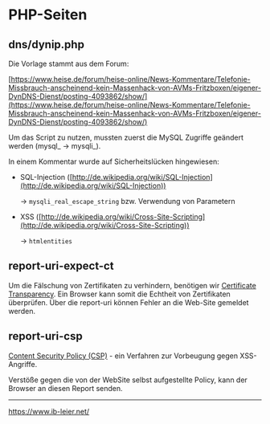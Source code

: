 # PHP-Seiten

## dns/dynip.php ##

Die Vorlage stammt aus dem Forum:

  [https://www.heise.de/forum/heise-online/News-Kommentare/Telefonie-Missbrauch-anscheinend-kein-Massenhack-von-AVMs-Fritzboxen/eigener-DynDNS-Dienst/posting-4093862/show/](https://www.heise.de/forum/heise-online/News-Kommentare/Telefonie-Missbrauch-anscheinend-kein-Massenhack-von-AVMs-Fritzboxen/eigener-DynDNS-Dienst/posting-4093862/show/)

Um das Script zu nutzen, mussten zuerst die MySQL Zugriffe geändert werden (mysql_ -> mysqli_).

In einem Kommentar wurde auf Sicherheitslücken hingewiesen:

- SQL-Injection ([http://de.wikipedia.org/wiki/SQL-Injection](http://de.wikipedia.org/wiki/SQL-Injection))

  -> `mysqli_real_escape_string` bzw. Verwendung von Parametern

- XSS ([http://de.wikipedia.org/wiki/Cross-Site-Scripting](http://de.wikipedia.org/wiki/Cross-Site-Scripting))

  -> `htmlentities`


## report-uri-expect-ct ##

Um die Fälschung von Zertifikaten zu verhindern, benötigen wir [Certificate Transparency](https://de.wikipedia.org/wiki/Certificate_Transparency "Certificate Transparency"). Ein Browser kann somit die Echtheit von Zertifikaten überprüfen. Über die report-uri können Fehler an die Web-Site gemeldet werden.


## report-uri-csp ##

[Content Security Policy (CSP)](https://de.wikipedia.org/wiki/Content_Security_Policy "Content Security Policy") - ein Verfahren zur Vorbeugung gegen XSS-Angriffe.

Verstöße gegen die von der WebSite selbst aufgestellte Policy, kann der Browser an diesen Report senden.



----------
https://www.ib-leier.net/
